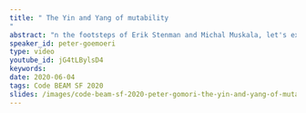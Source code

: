 ```yaml
---
title: " The Yin and Yang of mutability
"
abstract: "n the footsteps of Erik Stenman and Michal Muskala, let's explore another part of the BEAM VM. The two extremes of mutability: atomic counters and persistent terms were introduced without much ado, almost secretly in the patch release OTP 21.2. Via an example using them in an hdr histogram implementation, I'd like to explore their behaviour, caveats and limitations. And also show some benchmarks for scenarios when you have to measure"
speaker_id: peter-goemoeri
type: video
youtube_id: jG4tLBylsD4
keywords: 
date: 2020-06-04
tags: Code BEAM SF 2020
slides: /images/code-beam-sf-2020-peter-gomori-the-yin-and-yang-of-mutability.pdf
---
```


